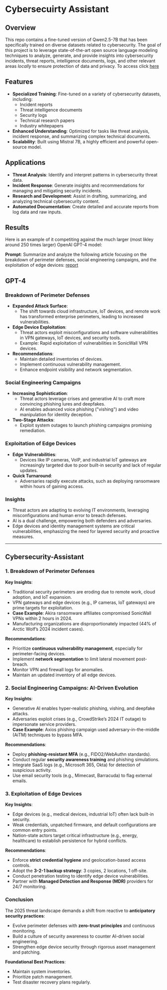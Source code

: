 # Cybersecuirty Assistant 

## Overview
This repo contains a fine-tuned version of Qwen2.5-7B that has been specifically trained on diverse datasets related to cybersecurity. The goal of this project is to leverage state-of-the-art open source language modeling techniques to analyze, generate, and provide insights into cybersecurity incidents, threat reports, intelligence documents, logs, and other relevant areas _locally_ to ensure protection of data and privacy. To access click [here](https://huggingface.co/TianZun/cybersecurity-assistant)

## Features
- **Specialized Training**: Fine-tuned on a variety of cybersecurity datasets, including:
  - Incident reports
  - Threat intelligence documents
  - Security logs
  - Technical research papers
  - Industry whitepapers
- **Enhanced Understanding**: Optimized for tasks like threat analysis, incident response, and summarizing complex technical documents.
- **Scalability**: Built using Mistral 7B, a highly efficient and powerful open-source model.

## Applications
- **Threat Analysis**: Identify and interpret patterns in cybersecurity threat data.
- **Incident Response**: Generate insights and recommendations for managing and mitigating security incidents.
- **Research and Development**: Assist in drafting, summarizing, and analyzing technical cybersecurity content.
- **Automated Documentation**: Create detailed and accurate reports from log data and raw inputs.

## Results

Here is an example of it competiting against the much larger (most likley around 250 times larger) OpenAI GPT-4 model:

**Prompt**: Summarize and analyze the following article focusing on the breakdown of perimeter defenses, social engineering campaigns, and the exploitation of edge devices: [report](http://arcticwolf.com/resource/_pfcdn/assets/preprocessed/10926/b077a271-4d17-4430-b858-4275a983ed2a/b077a271-4d17-4430-b858-4275a983ed2a.pdf)

## GPT-4

### Breakdown of Perimeter Defenses
- **Expanded Attack Surface**: 
  - The shift towards cloud infrastructure, IoT devices, and remote work has transformed enterprise perimeters, leading to increased vulnerabilities.
- **Edge Device Exploitation**:
  - Threat actors exploit misconfigurations and software vulnerabilities in VPN gateways, IoT devices, and security tools.
  - Example: Rapid exploitation of vulnerabilities in SonicWall VPN devices.
- **Recommendations**:
  - Maintain detailed inventories of devices.
  - Implement continuous vulnerability management.
  - Enhance endpoint visibility and network segmentation.

### Social Engineering Campaigns
- **Increasing Sophistication**:
  - Threat actors leverage crises and generative AI to craft more convincing phishing lures and deepfakes.
  - AI enables advanced voice phishing ("vishing") and video manipulation for identity deception.
- **Two-Stage Attacks**:
  - Exploit system outages to launch phishing campaigns promising remediation.

### Exploitation of Edge Devices
- **Edge Vulnerabilities**:
  - Devices like IP cameras, VoIP, and industrial IoT gateways are increasingly targeted due to poor built-in security and lack of regular updates.
- **Quick Turnaround**:
  - Adversaries rapidly execute attacks, such as deploying ransomware within hours of gaining access.

### Insights
- Threat actors are adapting to evolving IT environments, leveraging misconfigurations and human error to breach defenses.
- AI is a dual challenge, empowering both defenders and adversaries.
- Edge devices and identity management systems are critical vulnerabilities, emphasizing the need for layered security and proactive measures.

---

## Cybersecurity-Assistant 

### 1. Breakdown of Perimeter Defenses  
**Key Insights**:  
- Traditional security perimeters are eroding due to remote work, cloud adoption, and IoT expansion.  
- VPN gateways and edge devices (e.g., IP cameras, IoT gateways) are prime targets for exploitation.  
- **Case Example**: Akira ransomware affiliates compromised SonicWall VPNs within 2 hours in 2024.  
- Manufacturing organizations are disproportionately impacted (44% of Arctic Wolf’s 2024 incident cases).  

**Recommendations**:  
- Prioritize **continuous vulnerability management**, especially for perimeter-facing devices.  
- Implement **network segmentation** to limit lateral movement post-breach.  
- Monitor VPN and firewall logs for anomalies.  
- Maintain an updated inventory of all edge devices.  

### 2. Social Engineering Campaigns: AI-Driven Evolution  
**Key Insights**:  
- Generative AI enables hyper-realistic phishing, vishing, and deepfake attacks.  
- Adversaries exploit crises (e.g., CrowdStrike’s 2024 IT outage) to impersonate service providers.  
- **Case Example**: Axios phishing campaign used adversary-in-the-middle (AiTM) techniques to bypass MFA.  

**Recommendations**:  
- Deploy **phishing-resistant MFA** (e.g., FIDO2/WebAuthn standards).  
- Conduct regular **security awareness training** and phishing simulations.  
- Integrate SaaS logs (e.g., Microsoft 365, Okta) for detection of suspicious activity.  
- Use email security tools (e.g., Mimecast, Barracuda) to flag external emails.  

### 3. Exploitation of Edge Devices  
**Key Insights**:  
- Edge devices (e.g., medical devices, industrial IoT) often lack built-in security.  
- Weak credentials, unpatched firmware, and default configurations are common entry points.  
- Nation-state actors target critical infrastructure (e.g., energy, healthcare) to establish persistence for hybrid conflicts.  

**Recommendations**:  
- Enforce **strict credential hygiene** and geolocation-based access controls.  
- Adopt the **3-2-1 backup strategy**: 3 copies, 2 locations, 1 off-site.  
- Conduct penetration testing to identify edge device vulnerabilities.  
- Partner with **Managed Detection and Response (MDR)** providers for 24/7 monitoring.  

### Conclusion  
The 2025 threat landscape demands a shift from reactive to **anticipatory security practices**:  
- Evolve perimeter defenses with **zero-trust principles** and continuous monitoring.  
- Build a culture of security awareness to counter AI-driven social engineering.  
- Strengthen edge device security through rigorous asset management and patching. 

**Foundational Best Practices**:  
- Maintain system inventories.  
- Prioritize patch management.  
- Test disaster recovery plans regularly.
